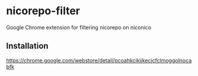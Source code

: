 # nicorepo-filter
Google Chrome extension for filtering nicorepo on niconico

## Installation
https://chrome.google.com/webstore/detail/pcoahkcikijkecjcfclmoggolnocabfk
